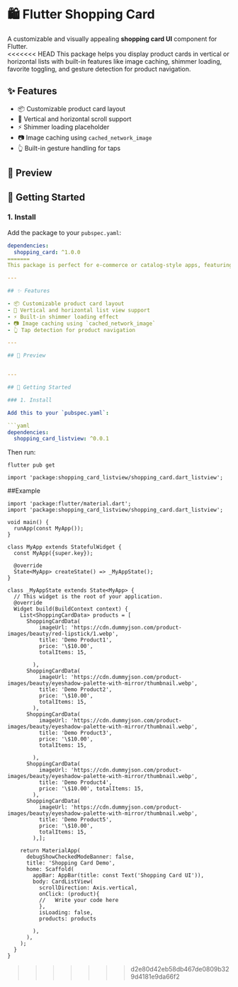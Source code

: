 # 🛍️ Flutter Shopping Card

A customizable and visually appealing **shopping card UI** component for Flutter.  
<<<<<<< HEAD
This package helps you display product cards in vertical or horizontal lists with built-in features like image caching, shimmer loading, favorite toggling, and gesture detection for product navigation.

## ✨ Features

- 📦 Customizable product card layout
- 🔄 Vertical and horizontal scroll support
- ⚡ Shimmer loading placeholder
- 📷 Image caching using `cached_network_image`
- 👆 Built-in gesture handling for taps

## 📸 Preview


## 🚀 Getting Started

### 1. Install

Add the package to your `pubspec.yaml`:

```yaml
dependencies:
  shopping_card: ^1.0.0
=======
This package is perfect for e-commerce or catalog-style apps, featuring image caching, shimmer loading, and gesture navigation.

---

## ✨ Features

- 📦 Customizable product card layout
- 🔄 Vertical and horizontal list view support
- ⚡ Built-in shimmer loading effect
- 📷 Image caching using `cached_network_image`
- 👆 Tap detection for product navigation

---

## 📸 Preview


---

## 🚀 Getting Started

### 1. Install

Add this to your `pubspec.yaml`:

```yaml
dependencies:
  shopping_card_listview: ^0.0.1

```
Then run:
```
flutter pub get
```
```Import the package
import 'package:shopping_card_listview/shopping_card.dart_listview';
```


##Example
```
import 'package:flutter/material.dart';
import 'package:shopping_card_listview/shopping_card.dart_listview';

void main() {
  runApp(const MyApp());
}

class MyApp extends StatefulWidget {
  const MyApp({super.key});

  @override
  State<MyApp> createState() => _MyAppState();
}

class _MyAppState extends State<MyApp> {
  // This widget is the root of your application.
  @override
  Widget build(BuildContext context) {
    List<ShoppingCardData> products = [
      ShoppingCardData(
          imageUrl: 'https://cdn.dummyjson.com/product-images/beauty/red-lipstick/1.webp',
          title: 'Demo Product1',
          price: '\$10.00',
          totalItems: 15,
          
        ),
      ShoppingCardData(
          imageUrl: 'https://cdn.dummyjson.com/product-images/beauty/eyeshadow-palette-with-mirror/thumbnail.webp',
          title: 'Demo Product2',
          price: '\$10.00',
          totalItems: 15,
        ),
      ShoppingCardData(
          imageUrl: 'https://cdn.dummyjson.com/product-images/beauty/eyeshadow-palette-with-mirror/thumbnail.webp',
          title: 'Demo Product3',
          price: '\$10.00',
          totalItems: 15,
        
        ),
      ShoppingCardData(
          imageUrl: 'https://cdn.dummyjson.com/product-images/beauty/eyeshadow-palette-with-mirror/thumbnail.webp',
          title: 'Demo Product4',
          price: '\$10.00', totalItems: 15,
        ),
      ShoppingCardData(
          imageUrl: 'https://cdn.dummyjson.com/product-images/beauty/eyeshadow-palette-with-mirror/thumbnail.webp',
          title: 'Demo Product5',
          price: '\$10.00',
          totalItems: 15,
        ),];

    return MaterialApp(
      debugShowCheckedModeBanner: false,
      title: 'Shopping Card Demo',
      home: Scaffold(
        appBar: AppBar(title: const Text('Shopping Card UI')),
        body: CardListView(
          scrollDirection: Axis.vertical,
          onClick: (product){
          //   Write your code here
          },
          isLoading: false,
          products: products

        ),
      ),
    );
  }
}

```


>>>>>>> d2e80d42eb58db467de0809b329d4181e9da66f2
